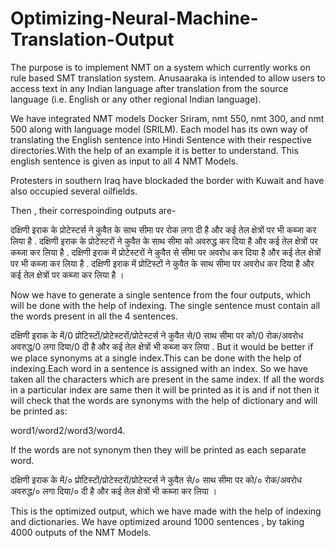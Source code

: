 # Optimizing-Neural-Machine-Translation-Output
The purpose is to implement NMT on a system which currently works on rule based SMT translation system. Anusaaraka is intended to allow users to access text in any Indian language after translation from the source language (i.e. English or any other regional Indian language).

We have integrated NMT models Docker Sriram, nmt 550, nmt 300, and nmt 500 along with language model (SRILM). Each model has its own way of translating the English sentence into Hindi Sentence with their respective directories.With the help of an example it is better to understand. This english sentence is given as input to all 4 NMT Models.

Protesters in southern Iraq have blockaded the border with Kuwait and have also occupied several oilfields.

Then , their correspoinding outputs are-

दक्षिणी इराक के प्रोटेस्टर्स ने कुवैत के साथ सीमा पर रोक लगा दी है और कई तेल क्षेत्रों पर भी कब्जा कर लिया है .
दक्षिणी इराक के प्रोटेस्टरों ने कुवैत के साथ सीमा को अवरुद्ध कर दिया है और कई तेल क्षेत्रों पर कब्जा कर लिया है .
दक्षिणी इराक में प्रोटेस्टरों ने कुवैत से सीमा पर अवरोध कर दिया है और कई तेल क्षेत्रों पर भी कब्जा कर लिया है .
दक्षिणी इराक में प्रोटिस्टों ने कुवैत के साथ सीमा पर अवरोध कर दिया है और कई तेल क्षेत्रों पर कब्जा कर लिया है ।

Now we have to generate a single sentence from the four outputs, which will be done with the help of indexing. The single sentence must contain all the words present in all the 4 sentences.


दक्षिणी इराक के में/0 प्रोटिस्टों/प्रोटेस्टरों/प्रोटेस्टर्स ने कुवैत से/0 साथ सीमा पर को/0 रोक/अवरोध अवरुद्ध/0 लगा दिया/0 दी है और कई तेल क्षेत्रों भी कब्जा कर लिया .
But it would be better if we place synonyms at a single index.This can be done with the help of indexing.Each word in a sentence is assigned with an index. So we have taken all the characters which are present in the same index. If all the words in a particular index are same then it will be printed as it is and if not then it will check that the words are synonyms with the help of dictionary and will be printed as:

word1/word2/word3/word4.

If the words are not synonym then they will be printed as each separate word. 

दक्षिणी इराक के में/० प्रोटिस्टों/प्रोटेस्टरों/प्रोटेस्टर्स ने कुवैत से/० साथ सीमा पर को/० रोक/अवरोध अवरुद्ध/० लगा दिया/० दी है और कई तेल क्षेत्रों भी कब्जा कर लिया ।

This is the optimized output, which we have made with the help of indexing and dictionaries. 
We have optimized around 1000 sentences , by taking 4000 outputs of the NMT Models.










  


